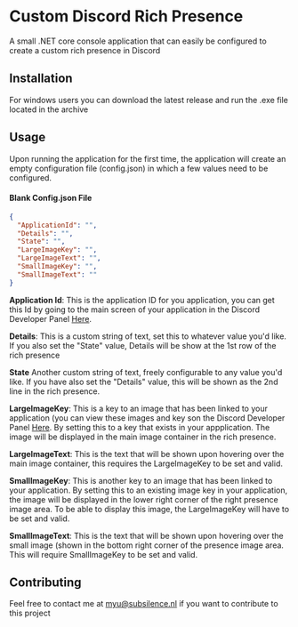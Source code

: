 # Custom Discord Rich Presence

A small .NET core console application that can easily be configured to create a custom rich presence in Discord

## Installation

For windows users you can download the latest release and run the .exe file located in the archive


## Usage

Upon running the application for the first time, the application will create an empty configuration file (config.json) in which a few values need to be configured. 

#### Blank Config.json File
```json
{
  "ApplicationId": "",
  "Details": "",
  "State": "",
  "LargeImageKey": "",
  "LargeImageText": "",
  "SmallImageKey": "",
  "SmallImageText": ""
}
```

**Application Id**: This is the application ID for you application, you can get this Id by going to the main screen of your application in the Discord Developer Panel [Here](https://discord.com/developers).

**Details**: This is a custom string of text, set this to whatever value you'd like. If you also set the "State" value, Details will be show at the 1st row of the rich presence

**State** Another custom string of text, freely configurable to any value you'd like. If you have also set the "Details" value, this will be shown as the 2nd line in the rich presence.

**LargeImageKey**: This is a key to an image that has been linked to your application (you can view these images and key son the Discord Developer Panel [Here](https://discord.com/developers). By setting this to a key that exists in your appplication. The image will be displayed in the main image container in the rich presence.

**LargeImageText**: This is the text that will be shown upon hovering over the main image container, this requires the LargeImageKey to be set and valid.

**SmallImageKey**: This is another key to an image that has been linked to your application. By setting this to an existing image key in your application, the image will be displayed in the lower right corner of the right presence image area. To be able to display this image, the LargeImageKey will have to be set and valid.

**SmallImageText**: This is the text that will be shown upon hovering over the small image (shown in the bottom right corner of the presence image area. This will require SmallImageKey to be set and valid.



## Contributing
Feel free to contact me at myu@subsilence.nl if you want to contribute to this project